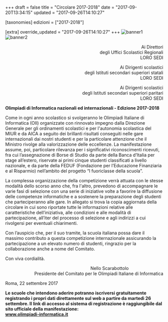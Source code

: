 +++
draft = false
title = "Circolare 2017-2018"
date = "2017-09-20T13:34:15"
updated = "2017-09-26T14:10:27"

[taxonomies]
edizioni = ["2017-2018"]

[extra]
override_updated = "2017-09-26T14:10:27"
+++
![banner1](/images/uploads/banner1.jpg)
![banner2](/images/uploads/banner2.jpg)

<div style="text-align: right;">

Ai Direttori<br/>degli Uffici Scolastici Regionali<br/>LORO SEDI

</div>

<div style="text-align: right;">

Ai Dirigenti scolastici<br/>degli Istituti secondari superiori statali<br/>LORO SEDI

</div>

<div style="text-align: right;">

Ai Dirigenti scolastici<br/>degli Istituti secondari superiori paritari<br/>LORO SEDI

</div>

**Olimpiadi di Informatica nazionali ed internazionali - Edizione 2017-2018**

Come in ogni anno scolastico si svolgeranno le Olimpiadi Italiane di Informatica (OII) organizzate con rinnovato impegno dalla Direzione Generale per gli ordinamenti scolastici e per l'autonomia scolastica del MIUR e da AICA a seguito dei brillanti risultati conseguiti nelle gare internazionali dai nostri studenti e per la particolare attenzione che il Ministro rivolge alla valorizzazione delle eccellenze. La manifestazione assume, poi, particolare rilevanza per i significativi riconoscimenti ricevuti, fra cui l’assegnazione di Borse di Studio da parte della Banca d’Italia per stage all’estero, riservate ai primi cinque studenti classificati a livello nazionale, e da parte della FEDUF (Fondazione per l’Educazione Finanziaria e al Risparmio) nell’ambito del progetto “I fuoriclasse della scuola”.

La complessa organizzazione della competizione verrà attuata con le stesse modalità dello scorso anno che, fra l'altro, prevedono di accompagnare le varie fasi di selezione con una serie di iniziative volte a favorire la diffusione delle competenze informatiche e a sostenere la preparazione degli studenti che parteciperanno alle gare. In allegato si trova la copia aggiornata della circolare in cui sono riportate tutte le informazioni relative alle caratteristiche dell’iniziativa, alle condizioni e alle modalità di partecipazione, all’iter del processo di selezione e agli indirizzi a cui rivolgersi per eventuali chiarimenti.

Con l’auspicio che, per il suo tramite, la scuola italiana possa dare il massimo contributo a questa competizione internazionale assicurando la partecipazione a un elevato numero di studenti, ringrazio per la collaborazione anche a nome del Comitato.

Con viva cordialità.

<div style="text-align: right;">

Nello Scarabottolo                            <br/>Presidente del Comitato per le Olimpiadi Italiane di Informatica

</div>

Roma, 22 settembre 2017

**Le scuole che intendono aderire potranno iscriversi gratuitamente registrando i propri dati direttamente sul web a partire da martedì 26 settembre. Il link di accesso al sistema di registrazione è raggiungibile dal sito ufficiale della manifestazione:**<br/>**www.olimpiadi-informatica.it**
